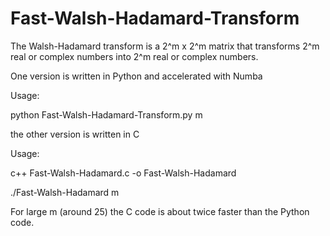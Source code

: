 # Fast-Walsh-Hadamard-Transform
The Walsh-Hadamard transform is a 2^m x 2^m matrix that transforms 2^m real or complex numbers into 2^m real or complex numbers.

One version is written in Python and accelerated with Numba

Usage:

  python Fast-Walsh-Hadamard-Transform.py m
  
the other version is written in C

Usage:

  c++ Fast-Walsh-Hadamard.c -o Fast-Walsh-Hadamard
  
  ./Fast-Walsh-Hadamard m
  
For large m (around 25) the C code is about twice faster than the Python code.
